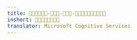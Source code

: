 ```yaml
---
title: ---
inshort: 
translator: Microsoft Cognitive Services
---
```




